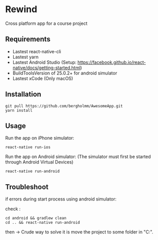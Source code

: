 # Rewind
Cross platform app for a course project

## Requirements

- Lastest react-native-cli
- Lastest yarn
- Lastest Android Studio (Setup: https://facebook.github.io/react-native/docs/getting-started.html)
- BuildToolsVersion of 25.0.2+ for android simulator
- Lastest xCode (Only macOS)

## Installation

```
git pull https://github.com/bergholmm/AwesomeApp.git
yarn install
```

## Usage

Run the app on iPhone simulator:
```
react-native run-ios
```

Run the app on Android simulator: (The simulator must first be started through Android Virtual Devices)
```
react-native run-android
```



## Troubleshoot

if errors during start process using android simulator:

check :
```
cd android && gradlew clean
cd .. && react-native run-android
```
then
-> Crude way to solve it is move the project to some folder in "C:\".
